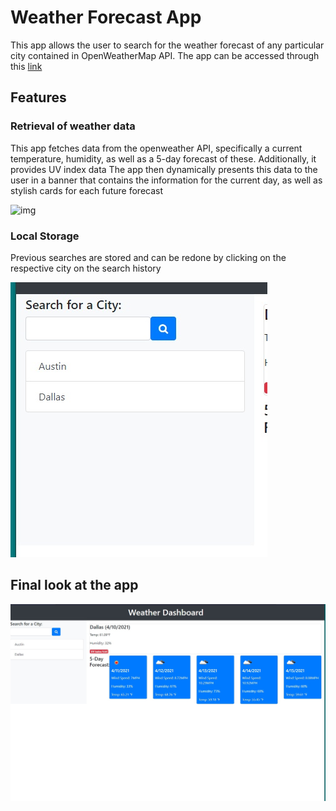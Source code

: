 # Weather Forecast App

This app allows the user to search for the weather forecast of any particular city contained in OpenWeatherMap API. The app can be accessed through this [link](https://smg061.github.io/weatherforecast/)


## Features


### Retrieval of weather data

This app fetches data from the openweather API, specifically a current temperature, humidity, as well as a 5-day forecast of these. Additionally, it provides UV index data
The app then dynamically presents this data to the user in a banner that contains the information for the current day, as well as stylish cards for each future forecast

![img](https://github.com/smg061/weatherforecast/blob/main/img/2021-04-10%2021_57_46-Weather%20Dashboard%20%E2%80%94%20Mozilla%20Firefox.jpg?raw=true)


### Local Storage

Previous searches are stored and can be redone by clicking on the respective city on the search history

![img](https://github.com/smg061/weatherforecast/blob/main/img/2021-04-10%2022_03_10-Weather%20Dashboard%20-%20Brave.jpg?raw=true)


## Final look at the app

![img](https://github.com/smg061/weatherforecast/blob/main/img/2021-04-10%2022_10_13-Weather%20Dashboard%20-%20Brave.jpg?raw=true)
